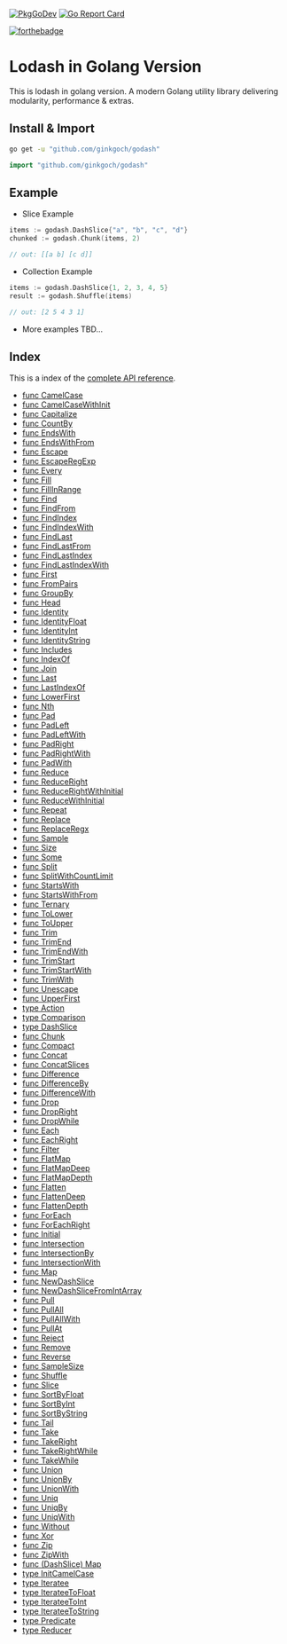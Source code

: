 [![PkgGoDev](https://pkg.go.dev/badge/github.com/ginkgoch/godash)](https://pkg.go.dev/github.com/ginkgoch/godash/pkg)
[![Go Report Card](https://goreportcard.com/badge/github.com/ginkgoch/godash)](https://goreportcard.com/report/github.com/ginkgoch/godash)

[![forthebadge](https://forthebadge.com/images/badges/gluten-free.svg)](https://forthebadge.com)

# Lodash in Golang Version 
    

This is lodash in golang version. A modern Golang utility library delivering
modularity, performance & extras.

## Install & Import
```bash
go get -u "github.com/ginkgoch/godash"
```

```go
import "github.com/ginkgoch/godash"
```

## Example

* Slice Example

```go
items := godash.DashSlice{"a", "b", "c", "d"}
chunked := godash.Chunk(items, 2)

// out: [[a b] [c d]]
```

* Collection Example

```go
items := godash.DashSlice{1, 2, 3, 4, 5}
result := godash.Shuffle(items)

// out: [2 5 4 3 1]
```

* More examples TBD...

## Index
This is a index of the [complete API reference](REFERENCE.md).
<!-- vscode-markdown-toc -->
* [func  CamelCase](REFERENCE.md#funcCamelCase)
* [func  CamelCaseWithInit](REFERENCE.md#funcCamelCaseWithInit)
* [func  Capitalize](REFERENCE.md#funcCapitalize)
* [func  CountBy](REFERENCE.md#funcCountBy)
* [func  EndsWith](REFERENCE.md#funcEndsWith)
* [func  EndsWithFrom](REFERENCE.md#funcEndsWithFrom)
* [func  Escape](REFERENCE.md#funcEscape)
* [func  EscapeRegExp](REFERENCE.md#funcEscapeRegExp)
* [func  Every](REFERENCE.md#funcEvery)
* [func  Fill](REFERENCE.md#funcFill)
* [func  FillInRange](REFERENCE.md#funcFillInRange)
* [func  Find](REFERENCE.md#funcFind)
* [func  FindFrom](REFERENCE.md#funcFindFrom)
* [func  FindIndex](REFERENCE.md#funcFindIndex)
* [func  FindIndexWith](REFERENCE.md#funcFindIndexWith)
* [func  FindLast](REFERENCE.md#funcFindLast)
* [func  FindLastFrom](REFERENCE.md#funcFindLastFrom)
* [func  FindLastIndex](REFERENCE.md#funcFindLastIndex)
* [func  FindLastIndexWith](REFERENCE.md#funcFindLastIndexWith)
* [func  First](REFERENCE.md#funcFirst)
* [func  FromPairs](REFERENCE.md#funcFromPairs)
* [func  GroupBy](REFERENCE.md#funcGroupBy)
* [func  Head](REFERENCE.md#funcHead)
* [func  Identity](REFERENCE.md#funcIdentity)
* [func  IdentityFloat](REFERENCE.md#funcIdentityFloat)
* [func  IdentityInt](REFERENCE.md#funcIdentityInt)
* [func  IdentityString](REFERENCE.md#funcIdentityString)
* [func  Includes](REFERENCE.md#funcIncludes)
* [func  IndexOf](REFERENCE.md#funcIndexOf)
* [func  Join](REFERENCE.md#funcJoin)
* [func  Last](REFERENCE.md#funcLast)
* [func  LastIndexOf](REFERENCE.md#funcLastIndexOf)
* [func  LowerFirst](REFERENCE.md#funcLowerFirst)
* [func  Nth](REFERENCE.md#funcNth)
* [func  Pad](REFERENCE.md#funcPad)
* [func  PadLeft](REFERENCE.md#funcPadLeft)
* [func  PadLeftWith](REFERENCE.md#funcPadLeftWith)
* [func  PadRight](REFERENCE.md#funcPadRight)
* [func  PadRightWith](REFERENCE.md#funcPadRightWith)
* [func  PadWith](REFERENCE.md#funcPadWith)
* [func  Reduce](REFERENCE.md#funcReduce)
* [func  ReduceRight](REFERENCE.md#funcReduceRight)
* [func  ReduceRightWithInitial](REFERENCE.md#funcReduceRightWithInitial)
* [func  ReduceWithInitial](REFERENCE.md#funcReduceWithInitial)
* [func  Repeat](REFERENCE.md#funcRepeat)
* [func  Replace](REFERENCE.md#funcReplace)
* [func  ReplaceRegx](REFERENCE.md#funcReplaceRegx)
* [func  Sample](REFERENCE.md#funcSample)
* [func  Size](REFERENCE.md#funcSize)
* [func  Some](REFERENCE.md#funcSome)
* [func  Split](REFERENCE.md#funcSplit)
* [func  SplitWithCountLimit](REFERENCE.md#funcSplitWithCountLimit)
* [func  StartsWith](REFERENCE.md#funcStartsWith)
* [func  StartsWithFrom](REFERENCE.md#funcStartsWithFrom)
* [func  Ternary](REFERENCE.md#funcTernary)
* [func  ToLower](REFERENCE.md#funcToLower)
* [func  ToUpper](REFERENCE.md#funcToUpper)
* [func  Trim](REFERENCE.md#funcTrim)
* [func  TrimEnd](REFERENCE.md#funcTrimEnd)
* [func  TrimEndWith](REFERENCE.md#funcTrimEndWith)
* [func  TrimStart](REFERENCE.md#funcTrimStart)
* [func  TrimStartWith](REFERENCE.md#funcTrimStartWith)
* [func  TrimWith](REFERENCE.md#funcTrimWith)
* [func  Unescape](REFERENCE.md#funcUnescape)
* [func  UpperFirst](REFERENCE.md#funcUpperFirst)
* [type Action](REFERENCE.md#typeAction)
* [type Comparison](REFERENCE.md#typeComparison)
* [type DashSlice](REFERENCE.md#typeDashSlice)
* [func  Chunk](REFERENCE.md#funcChunk)
* [func  Compact](REFERENCE.md#funcCompact)
* [func  Concat](REFERENCE.md#funcConcat)
* [func  ConcatSlices](REFERENCE.md#funcConcatSlices)
* [func  Difference](REFERENCE.md#funcDifference)
* [func  DifferenceBy](REFERENCE.md#funcDifferenceBy)
* [func  DifferenceWith](REFERENCE.md#funcDifferenceWith)
* [func  Drop](REFERENCE.md#funcDrop)
* [func  DropRight](REFERENCE.md#funcDropRight)
* [func  DropWhile](REFERENCE.md#funcDropWhile)
* [func  Each](REFERENCE.md#funcEach)
* [func  EachRight](REFERENCE.md#funcEachRight)
* [func  Filter](REFERENCE.md#funcFilter)
* [func  FlatMap](REFERENCE.md#funcFlatMap)
* [func  FlatMapDeep](REFERENCE.md#funcFlatMapDeep)
* [func  FlatMapDepth](REFERENCE.md#funcFlatMapDepth)
* [func  Flatten](REFERENCE.md#funcFlatten)
* [func  FlattenDeep](REFERENCE.md#funcFlattenDeep)
* [func  FlattenDepth](REFERENCE.md#funcFlattenDepth)
* [func  ForEach](REFERENCE.md#funcForEach)
* [func  ForEachRight](REFERENCE.md#funcForEachRight)
* [func  Initial](REFERENCE.md#funcInitial)
* [func  Intersection](REFERENCE.md#funcIntersection)
* [func  IntersectionBy](REFERENCE.md#funcIntersectionBy)
* [func  IntersectionWith](REFERENCE.md#funcIntersectionWith)
* [func  Map](REFERENCE.md#funcMap)
* [func  NewDashSlice](REFERENCE.md#funcNewDashSlice)
* [func  NewDashSliceFromIntArray](REFERENCE.md#funcNewDashSliceFromIntArray)
* [func  Pull](REFERENCE.md#funcPull)
* [func  PullAll](REFERENCE.md#funcPullAll)
* [func  PullAllWith](REFERENCE.md#funcPullAllWith)
* [func  PullAt](REFERENCE.md#funcPullAt)
* [func  Reject](REFERENCE.md#funcReject)
* [func  Remove](REFERENCE.md#funcRemove)
* [func  Reverse](REFERENCE.md#funcReverse)
* [func  SampleSize](REFERENCE.md#funcSampleSize)
* [func  Shuffle](REFERENCE.md#funcShuffle)
* [func  Slice](REFERENCE.md#funcSlice)
* [func  SortByFloat](REFERENCE.md#funcSortByFloat)
* [func  SortByInt](REFERENCE.md#funcSortByInt)
* [func  SortByString](REFERENCE.md#funcSortByString)
* [func  Tail](REFERENCE.md#funcTail)
* [func  Take](REFERENCE.md#funcTake)
* [func  TakeRight](REFERENCE.md#funcTakeRight)
* [func  TakeRightWhile](REFERENCE.md#funcTakeRightWhile)
* [func  TakeWhile](REFERENCE.md#funcTakeWhile)
* [func  Union](REFERENCE.md#funcUnion)
* [func  UnionBy](REFERENCE.md#funcUnionBy)
* [func  UnionWith](REFERENCE.md#funcUnionWith)
* [func  Uniq](REFERENCE.md#funcUniq)
* [func  UniqBy](REFERENCE.md#funcUniqBy)
* [func  UniqWith](REFERENCE.md#funcUniqWith)
* [func  Without](REFERENCE.md#funcWithout)
* [func  Xor](REFERENCE.md#funcXor)
* [func  Zip](REFERENCE.md#funcZip)
* [func  ZipWith](REFERENCE.md#funcZipWith)
* [func (DashSlice) Map](REFERENCE.md#funcDashSliceMap)
* [type InitCamelCase](REFERENCE.md#typeInitCamelCase)
* [type Iteratee](REFERENCE.md#typeIteratee)
* [type IterateeToFloat](REFERENCE.md#typeIterateeToFloat)
* [type IterateeToInt](REFERENCE.md#typeIterateeToInt)
* [type IterateeToString](REFERENCE.md#typeIterateeToString)
* [type Predicate](REFERENCE.md#typePredicate)
* [type Reducer](REFERENCE.md#typeReducer)

<!-- vscode-markdown-toc-config
	numbering=true
	autoSave=true
	/vscode-markdown-toc-config -->
<!-- /vscode-markdown-toc -->
